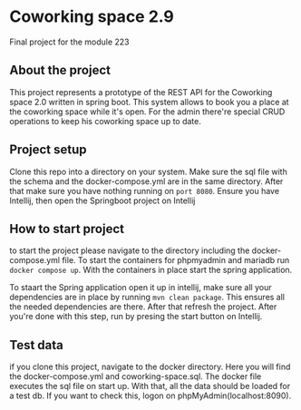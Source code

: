 # Coworking space 2.9
Final project for the module 223

## About the project
This project represents a prototype of the REST API for the Coworking space 2.0 written in spring boot. This system allows to book you a place at the coworking space while it's open. For the admin there're special CRUD operations to keep his coworking space up to date.

## Project setup

Clone this repo into a directory on your system. Make sure the sql file with the schema and the docker-compose.yml are in the same directory. After that make sure you have nothing running on ```port 8080```. Ensure you have Intellij, then open the Springboot project on Intellij

## How to start project

to start the project please navigate to the directory including the docker-compose.yml file. To start the containers for phpmyadmin and mariadb run ```docker compose up```. With the containers in place start the spring application.

To staart the Spring application open it up in intellij, make sure all your dependencies are in place by running ```mvn clean package```. This ensures all the needed dependencies are there. After that refresh the project. After you're done with this step, run by presing the start button on Intellij.

## Test data

if you clone this project, navigate to the docker directory. Here you will find the docker-compose.yml and coworking-space.sql. The docker file executes the sql file on start up. With that, all the data should be loaded for a test db. If you want to check this, logon on phpMyAdmin(localhost:8090).

##
